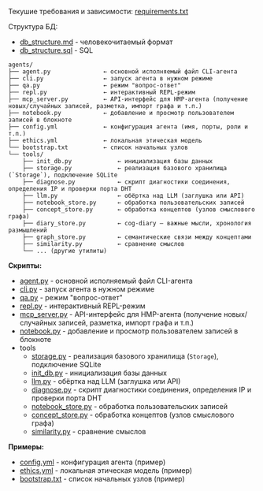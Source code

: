 Текушие требования и зависимости: [requirements.txt](requirements.txt)

Структура БД:
* [db_structure.md](tools/db_structure.md) - человекочитаемый формат
* [db_structure.sql](tools/db_structure.sql) - SQL

```
agents/
├── agent.py               ← основной исполняемый файл CLI-агента
├── cli.py                 ← запуск агента в нужном режиме
├── qa.py                  ← режим "вопрос-ответ"
├── repl.py                ← интерактивный REPL-режим
├── mcp_server.py          ← API-интерфейс для HMP-агента (получение новых/случайных записей, разметка, импорт графа и т.п.)
├── notebook.py            ← добавление и просмотр пользователем записей в блокноте
├── config.yml             ← конфигурация агента (имя, порты, роли и т.п.)
├── ethics.yml             ← локальная этическая модель
└── bootstrap.txt          ← список начальных узлов
└── tools/
    ├── init_db.py             ← инициализация базы данных
    ├── storage.py             ← реализация базового хранилища (`Storage`), подключение SQLite
    ├── diagnose.py            ← скрипт диагностики соединения, определения IP и проверки порта DHT
    ├── llm.py                 ← обёртка над LLM (заглушка или API)
    ├── notebook_store.py      ← обработка пользовательских записей
    ├── concept_store.py       ← обработка концептов (узлов смыслового графа)
    ├── diary_store.py         ← cog-diary — важные мысли, хронология размышлений
    ├── graph_store.py         ← семантические связи между концептами
    ├── similarity.py          ← сравнение смыслов
    └── ... (другие утилиты)
```

**Скрипты:**
* [agent.py](agent.py) - основной исполняемый файл CLI-агента
* [cli.py](cli.py) - запуск агента в нужном режиме
* [qa.py](qa.py) - режим "вопрос-ответ"
* [repl.py](repl.py) - интерактивный REPL-режим
* [mcp_server.py](mcp_server.py) - API-интерфейс для HMP-агента (получение новых/случайных записей, разметка, импорт графа и т.п.)
* [notebook.py](notebook.py) - добавление и просмотр пользователем записей в блокноте
* tools
  * [storage.py](tools/storage.py) - реализация базового хранилища (`Storage`), подключение SQLite
  * [init_db.py](tools/init_db.py) - инициализация базы данных
  * [llm.py](tools/llm.py) - обёртка над LLM (заглушка или API)
  * [diagnose.py](tools/diagnose.py) - скрипт диагностики соединения, определения IP и проверки порта DHT
  * [notebook_store.py](tools/notebook_store.py) - обработка пользовательских записей
  * [concept_store.py](tools/concept_store.py) - обработка концептов (узлов смыслового графа)
  * [similarity.py](tools/similarity.py) - сравнение смыслов

**Примеры:**
* [config.yml](config.yml) - конфигурация агента (пример)
* [ethics.yml](ethics.yml) - локальная этическая модель (пример)
* [bootstrap.txt](bootstrap.txt) - список начальных узлов (пример)
